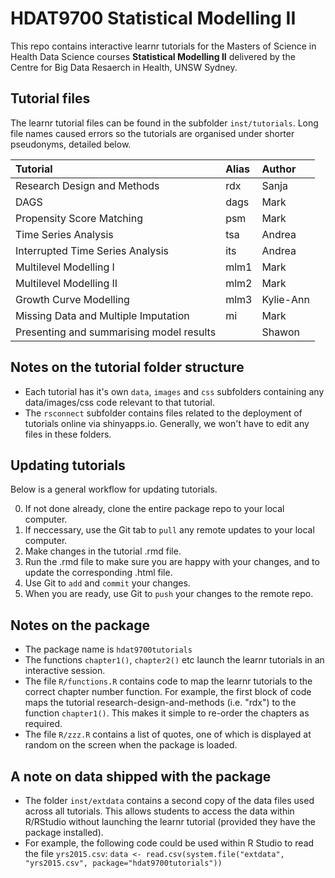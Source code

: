 # HDAT9700 Statistical Modelling II

This repo contains interactive learnr tutorials for the Masters of Science in Health Data Science courses **Statistical Modelling II** delivered by the Centre for Big Data Resaerch in Health, UNSW Sydney.

## Tutorial files

The learnr tutorial files can be found in the subfolder `inst/tutorials`. Long file names caused errors so the tutorials are organised under shorter pseudonyms, detailed below.

| Tutorial                              | Alias   | Author    |
| :---                                  | :---    | :---      |
| Research Design and Methods           | rdx     | Sanja     |
| DAGS                                  | dags    | Mark      |
| Propensity Score Matching             | psm     | Mark      |
| Time Series Analysis                  | tsa     | Andrea    |
| Interrupted Time Series Analysis      | its     | Andrea    |
| Multilevel Modelling I                | mlm1    | Mark      |
| Multilevel Modelling II               | mlm2    | Mark      |
| Growth Curve Modelling                | mlm3    | Kylie-Ann |
| Missing Data and Multiple Imputation  | mi      | Mark      | 
| Presenting and summarising model results  |         | Shawon    |


## Notes on the tutorial folder structure
* Each tutorial has it's own `data`, `images` and `css` subfolders containing any data/images/css code relevant to that tutorial. 
* The `rsconnect` subfolder contains files related to the deployment of tutorials online via shinyapps.io. Generally, we won't have to edit any files in these folders.

## Updating tutorials

Below is a general workflow for updating tutorials.

0. If not done already, clone the entire package repo to your local computer. 
1. If neccessary, use the Git tab to `pull` any remote updates to your local computer.
2. Make changes in the tutorial .rmd file.
3. Run the .rmd file to make sure you are happy with your changes, and to update the corresponding .html file.
4. Use Git to `add` and `commit` your changes. 
5. When you are ready, use Git to `push` your changes to the remote repo.

## Notes on the package
* The package name is `hdat9700tutorials`
* The functions `chapter1()`, `chapter2()` etc launch the learnr tutorials in an interactive session.
* The file `R/functions.R` contains code to map the learnr tutorials to the correct chapter number function. For example, the first block of code maps the tutorial research-design-and-methods (i.e. "rdx") to the function `chapter1()`. This makes it simple to re-order the chapters as required.
* The file `R/zzz.R` contains a list of quotes, one of which is displayed at random on the screen when the package is loaded. 

## A note on data shipped with the package 
* The folder `inst/extdata` contains a second copy of the data files used across all tutorials. This allows students to access the data within R/RStudio without launching the learnr tutorial (provided they have the package installed). 
* For example, the following code could be used within R Studio to read the file `yrs2015.csv`: `data <- read.csv(system.file("extdata", "yrs2015.csv", package="hdat9700tutorials"))`
